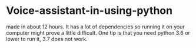 # Voice-assistant-in-using-python
made in about 12 hours. It has a lot of dependencies so running it on your computer might prove a little difficult. One tip is that you need python 3.6 or lower to run it, 3.7 does not work.  
